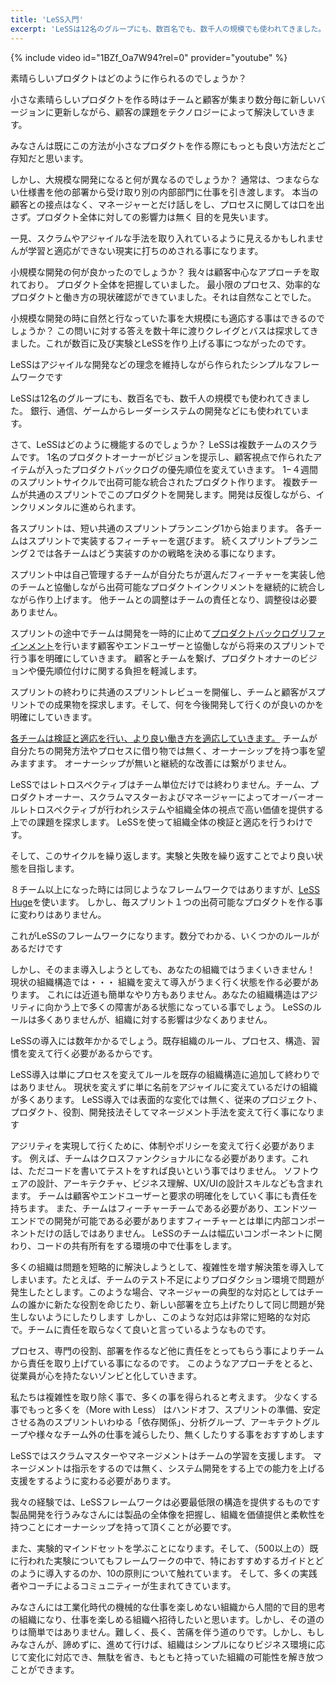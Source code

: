 ```yaml
---
title: 'LeSS入門'
excerpt: 'LeSSは12名のグループにも、数百名でも、数千人の規模でも使われてきました。 銀行、通信、ゲームからレーダーシステムの開発などにも使われています。'
---
```


{% include video id="1BZf_Oa7W94?rel=0" provider="youtube" %}

素晴らしいプロダクトはどのように作られるのでしょうか？

小さな素晴らしいプロダクトを作る時はチームと顧客が集まり数分毎に新しいバージョンに更新しながら、顧客の課題をテクノロジーによって解決していきます。

みなさんは既にこの方法が小さなプロダクトを作る際にもっとも良い方法だとご存知だと思います。

しかし、大規模な開発になると何が異なるのでしょうか？ 通常は、つまならない仕様書を他の部署から受け取り別の内部部門に仕事を引き渡します。 本当の顧客との接点はなく、マネージャーとだけ話しをし、プロセスに関しては口を出さず。プロダクト全体に対しての影響力は無く 目的を見失います。

一見、スクラムやアジャイルな手法を取り入れているように見えるかもしれませんが学習と適応ができない現実に打ちのめされる事になります。

小規模な開発の何が良かったのでしょうか？ 我々は顧客中心なアプローチを取れており。 プロダクト全体を把握していました。 最小限のプロセス、効率的なプロダクトと働き方の現状確認ができていました。それは自然なことでした。

小規模な開発の時に自然と行なっていた事を大規模にも適応する事はできるのでしょうか？ この問いに対する答えを数十年に渡りクレイグとバスは探求してきました。これが数百に及び実験とLeSSを作り上げる事につながったのです。

LeSSはアジャイルな開発などの理念を維持しながら作られたシンプルなフレームワークです

LeSSは12名のグループにも、数百名でも、数千人の規模でも使われてきました。 銀行、通信、ゲームからレーダーシステムの開発などにも使われています。

さて、LeSSはどのように機能するのでしょうか？ LeSSは複数チームのスクラムです。 1名のプロダクトオーナーがビジョンを提示し、顧客視点で作られたアイテムが入ったプロダクトバックログの優先順位を変えていきます。 1−４週間のスプリントサイクルで出荷可能な統合されたプロダクト作ります。 複数チームが共通のスプリントでこのプロダクトを開発します。開発は反復しながら、インクリメンタルに進められます。

各スプリントは、短い共通のスプリントプランニング1から始まります。 各チームはスプリントで実装するフィーチャーを選びます。 続くスプリントプランニング２では各チームはどう実装すのかの戦略を決める事になります。

スプリント中は自己管理するチームが自分たちが選んだフィーチャーを実装し他のチームと協働しながら出荷可能なプロダクトインクリメントを継続的に統合しながら作り上げます。 他チームとの調整はチームの責任となり、調整役は必要ありません。

スプリントの途中でチームは開発を一時的に止めて[プロダクトバックログリファインメント](/backlog-refinement-training)を行います顧客やエンドユーザーと協働しながら将来のスプリントで行う事を明確にしていきます。 顧客とチームを繋げ、プロダクトオナーのビジョンや優先順位付けに関する負担を軽減します。

スプリントの終わりに共通のスプリントレビューを開催し、チームと顧客がスプリントでの成果物を探求します。そして、何を今後開発して行くのが良いのかを明確にしていきます。

[各チームは検証と適応を行い、より良い働き方を適応していきます。](/sprint-retrospective-training) チームが自分たちの開発方法やプロセスに借り物では無く、オーナーシップを持つ事を望みますます。 オーナーシップが無いと継続的な改善には繋がりません。

LeSSではレトロスペクティブはチーム単位だけでは終わりません。チーム、プロダクトオーナー、スクラムマスターおよびマネージャーによってオーバーオールレトロスペクティブが行われシステムや組織全体の視点で高い価値を提供する上での課題を探求します。 LeSSを使って組織全体の検証と適応を行うわけです。

そして、このサイクルを繰り返します。実験と失敗を繰り返すことでより良い状態を目指します。

８チーム以上になった時には同じようなフレームワークではありますが、[LeSS Huge](https://less.works/jp/less/less-huge?setlang=true)を使います。 しかし、毎スプリント１つの出荷可能なプロダクトを作る事に変わりはありません。

これがLeSSのフレームワークになります。数分でわかる、いくつかのルールがあるだけです

しかし、そのまま導入しようとしても、あなたの組織ではうまくいきません！ 現状の組織構造では・・・ 組織を変えて導入がうまく行く状態を作る必要があります。 これには近道も簡単なやり方もありません。あなたの組織構造はアジリティに向かう上で多くの障害がある状態になっている事でしょう。 LeSSのルールは多くありませんが、組織に対する影響は少なくありません。

LeSSの導入には数年かかるでしょう。既存組織のルール、プロセス、構造、習慣を変えて行く必要があるからです。

LeSS導入は単にプロセスを変えてルールを既存の組織構造に追加して終わりではありません。 現状を変えずに単に名前をアジャイルに変えているだけの組織が多くあります。 LeSS導入では表面的な変化では無く、従来のプロジェクト、プロダクト、役割、開発技法そしてマネージメント手法を変えて行く事になります

アジリティを実現して行くために、体制やポリシーを変えて行く必要があります。 例えば、チームはクロスファンクショナルになる必要があります。これは、ただコードを書いてテストをすれば良いという事ではりません。 ソフトウェアの設計、アーキテクチャ、ビジネス理解、UX/UIの設計スキルなども含まれます。 チームは顧客やエンドユーザーと要求の明確化をしていく事にも責任を持ちます。 
また、チームはフィーチャーチームである必要があり、エンドツーエンドでの開発が可能である必要がありますフィーチャーとは単に内部コンポーネントだけの話しではありません。 LeSSのチームは幅広いコンポーネントに関わり、コードの共有所有をする環境の中で仕事をします。

多くの組織は問題を短略的に解決しようとして、複雑性を増す解決策を導入してしまいます。たとえば、チームのテスト不足によりプロダクション環境で問題が発生したとします。このような場合、マネージャーの典型的な対応としてはチームの誰かに新たな役割を命じたり、新しい部署を立ち上げたりして同じ問題が発生しないようにしたりします 
しかし、このような対応は非常に短略的な対応で。チームに責任を取らなくて良いと言っているようなものです。

プロセス、専門の役割、部署を作るなど他に責任をとってもらう事によりチームから責任を取り上げている事になるのです。 このようなアプローチをとると、従業員が心を持たないゾンビと化していきます。

私たちは複雑性を取り除く事で、多くの事を得られると考えます。 少なくする事でもっと多くを（More with Less） はハンドオフ、スプリントの準備、安定させる為のスプリントいわゆる「依存関係」、分析グループ、アーキテクトグループや様々なチーム外の仕事を減らしたり、無くしたりする事をおすすめします

LeSSではスクラムマスターやマネージメントはチームの学習を支援します。 マネージメントは指示をするのでは無く、システム開発をする上での能力を上げる支援をするように変わる必要があります。

我々の経験では、LeSSフレームワークは必要最低限の構造を提供するものです製品開発を行うみなさんには製品の全体像を把握し、組織を価値提供と柔軟性を持つことにオーナーシップを持って頂くことが必要です。

また、実験的マインドセットを学ぶことになります。そして、（500以上の）既に行われた実験についてもフレームワークの中で、特におすすめするガイドとどのように導入するのか、10の原則について触れています。 そして、多くの実践者やコーチによるコミュニティーが生まれてきています。

みなさんには工業化時代の機械的な仕事を楽しめない組織から人間的で目的思考の組織になり、仕事を楽しめる組織へ招待したいと思います。しかし、その道のりは簡単ではありません。難しく、長く、苦痛を伴う道のりです。しかし、もしみなさんが、諦めずに、進めて行けば、組織はシンプルになりビジネス環境に応じて変化に対応でき、無駄を省き、もともと持っていた組織の可能性を解き放つことができます。
 

